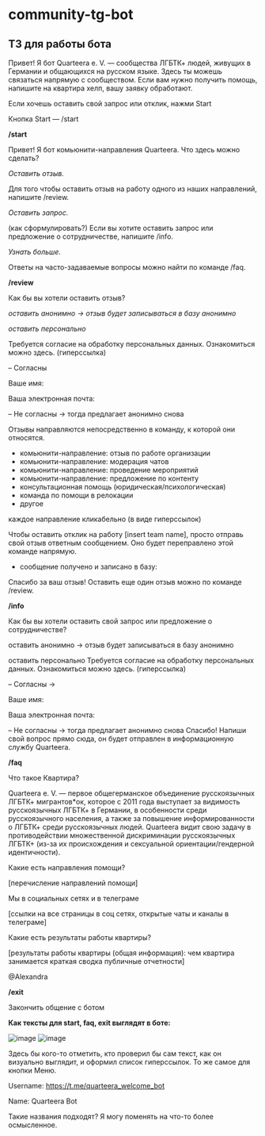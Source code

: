 # community-tg-bot
## ТЗ для работы бота

Привет! Я бот Quarteera e. V. — сообществa ЛГБТК+ людей, живущих в Германии и общающихся на русском языке. Здесь ты можешь связаться напрямую с сообществом. Если вам нужно получить помощь, напишите на квартира хелп, вашу заявку обработают. 

Если хочешь оставить свой запрос или отклик, нажми Start

Кнопка Start — /start

**/start**

Привет! Я бот комьюнити-направления Quarteera. Что здесь можно сделать?

*Оставить отзыв.*

  Для того чтобы оставить отзыв на работу одного из наших направлений, напишите /review.
  
*Оставить запрос.*

  (как сформулировать?) Если вы хотите оставить запрос или предложение о сотрудничестве, напишите /info. 

*Узнать больше.*

  Ответы на часто-задаваемые вопросы можно найти по команде /faq.
  
**/review**

Как бы вы хотели оставить отзыв?

*оставить анонимно -> отзыв будет записываться в базу анонимно*

*оставить персонально*

Требуется согласие на обработку персональных данных. Ознакомиться можно здесь. (гиперссылка)

 – Согласны
 
Ваше имя:

Ваша электронная почта: 


 – Не согласны -> тогда предлагает анонимно снова

Отзывы направляются непосредственно в команду, к которой они относятся. 
* комьюнити-направление: отзыв по работе организации
* комьюнити-направление: модерация чатов
* комьюнити-направление: проведение мероприятий
* комьюнити-направление: предложение по контенту
* консультационная помощь (юридическая/психологическая)
* команда по помощи в релокации
* другое

каждое направление кликабельно (в виде гиперссылок)

Чтобы оставить отклик на работу [insert team name], просто отправь свой отзыв ответным сообщением. 
Оно будет переправлено этой команде напрямую.

 - сообщение получено и записано в базу:

Спасибо за ваш отзыв! Оставить еще один отзыв можно по команде /review.

**/info**

Как бы вы хотели оставить свой запрос или предложение о сотрудничестве?

оставить анонимно -> отзыв будет записываться в базу анонимно

оставить персонально 
Требуется согласие на обработку персональных данных. Ознакомиться можно здесь. (гиперссылка)

 – Согласны -> 

Ваше имя:

Ваша электронная почта: 

 – Не согласны -> тогда предлагает анонимно снова
Спасибо! Напиши свой вопрос прямо сюда, он будет отправлен в информационную службу Quarteera.

**/faq**

Что такое Квартира?

Quarteera e. V. — первое общегерманское объединение русскоязычных ЛГБТК+ мигрантов*ок, которое с 2011 года выступает за видимость русскоязычных ЛГБТК+ в Германии, в особенности среди русскоязычного населения, а также за повышение информированности о ЛГБТК+ среди русскоязычных людей.
Quarteera видит свою задачу в противодействии множественной дискриминации русскоязычных ЛГБТК+ (из-за их происхождения и сексуальной ориентации/гендерной идентичности).

Какие есть направления помощи?

[перечисление направлений помощи]

Мы в социальных сетях и в телеграме

[ссылки на все страницы в соц сетях, открытые чаты и каналы в телеграме]

Какие есть результаты работы квартиры?

[результаты работы квартиры (общая информация): чем квартира занимается краткая сводка публичные отчетности]

@Alexandra

**/exit**

Закончить общение с ботом

**Как тексты для start, faq, exit выглядят в боте:**

![image](https://github.com/quarteera/community-tg-bot/assets/66922799/3f2da135-90b6-491b-93eb-c89640b17fd2)
![image](https://github.com/quarteera/community-tg-bot/assets/66922799/e18f3f79-8c16-4872-9c91-d832f4d8f15b)

Здесь бы кого-то отметить, кто проверил бы сам текст, как он визуально выглядит, и оформил список гиперссылок. То же самое для кнопки Меню.

Username: https://t.me/quarteera_welcome_bot

Name: Quarteera Bot

Такие названия подходят? Я могу поменять на что-то более осмысленное.
